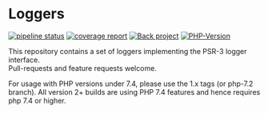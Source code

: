 # Loggers

[![pipeline status](https://gitlab.com/jitesoft/open-source/php/loggers/badges/master/pipeline.svg)](https://gitlab.com/jitesoft/open-source/php/loggers/commits/master)
[![coverage report](https://gitlab.com/jitesoft/open-source/php/loggers/badges/master/coverage.svg)](https://gitlab.com/jitesoft/open-source/php/loggers/commits/master)
[![Back project](https://img.shields.io/badge/Open%20Collective-Tip%20the%20devs!-blue.svg)](https://opencollective.com/jitesoft-open-source)
[![PHP-Version](https://img.shields.io/packagist/php-v/jitesoft/loggers.svg)](https://packagist.org/packages/jitesoft/loggers)

This repository contains a set of loggers implementing the PSR-3 logger interface.  
Pull-requests and feature requests welcome.

For usage with PHP versions under 7.4, please use the 1.x tags (or php-7.2 branch). All version 2+ builds are using PHP
7.4 features and hence requires php 7.4 or higher.
